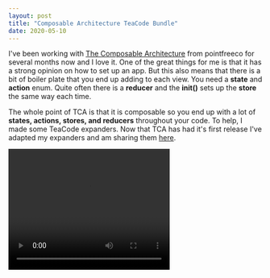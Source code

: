 ```yaml
---
layout: post
title: "Composable Architecture TeaCode Bundle"
date: 2020-05-10
---
```


I've been working with [The Composable Architecture](https://github.com/pointfreeco/swift-composable-architecture) from pointfreeco for several months now and I love it. One of the great things for me is that it has a strong opinion on how to set up an app. But this also means that there is a bit of boiler plate that you end up adding to each view. You need a **state** and **action** enum. Quite often there is a **reducer** and the **init()** sets up the **store** the same way each time.

The whole point of TCA is that it is composable so you end up with a lot of **states, actions, stores, and reducers** throughout your code.
To help, I made some TeaCode expanders. Now that TCA has had it's first release I've adapted my expanders and am sharing them [here](/assets/teacodebundles/ComposableArchitecture.tcbundle.zip).

<video width="320" height="240" controls>
  <source src="/assets/TeaCodeCA.m4v" type="video/mp4">
  <source src="movie.ogg" type="video/ogg">
  Your browser does not support the video tag.
</video>
